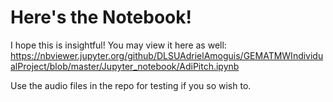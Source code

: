 # Here's the Notebook!
I hope this is insightful! You may view it here as well:
https://nbviewer.jupyter.org/github/DLSUAdrielAmoguis/GEMATMWIndividualProject/blob/master/Jupyter_notebook/AdiPitch.ipynb

Use the audio files in the repo for testing if you so wish to.

